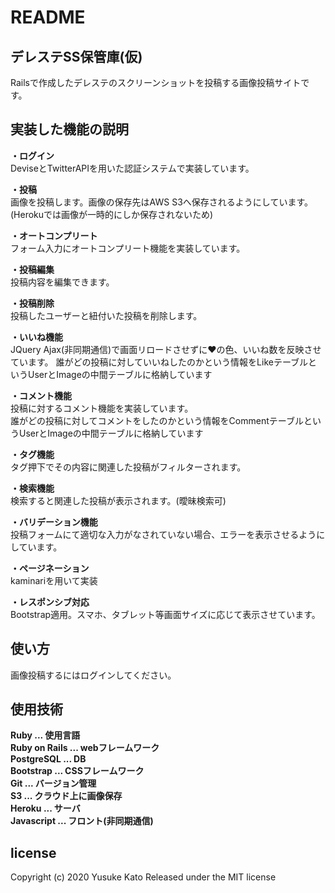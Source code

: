 # README

## **デレステSS保管庫(仮)**  
Railsで作成したデレステのスクリーンショットを投稿する画像投稿サイトです。

## **実装した機能の説明**   

**・ログイン**  
DeviseとTwitterAPIを用いた認証システムで実装しています。

**・投稿**  
画像を投稿します。画像の保存先はAWS S3へ保存されるようにしています。(Herokuでは画像が一時的にしか保存されないため)

**・オートコンプリート**  
フォーム入力にオートコンプリート機能を実装しています。

**・投稿編集**  
投稿内容を編集できます。

**・投稿削除**  
投稿したユーザーと紐付いた投稿を削除します。

**・いいね機能**  
JQuery Ajax(非同期通信)で画面リロードさせずに♥の色、いいね数を反映させています。
誰がどの投稿に対していいねしたのかという情報をLikeテーブルというUserとImageの中間テーブルに格納しています  

**・コメント機能**  
投稿に対するコメント機能を実装しています。  
誰がどの投稿に対してコメントをしたのかという情報をCommentテーブルというUserとImageの中間テーブルに格納しています  

**・タグ機能**  
タグ押下でその内容に関連した投稿がフィルターされます。

**・検索機能**  
検索すると関連した投稿が表示されます。(曖昧検索可)

**・バリデーション機能**  
投稿フォームにて適切な入力がなされていない場合、エラーを表示させるようにしています。

**・ページネーション**  
kaminariを用いて実装

**・レスポンシブ対応**  
Bootstrap適用。スマホ、タブレット等画面サイズに応じて表示させています。

## 使い方  
画像投稿するにはログインしてください。

## 使用技術  
**Ruby  ...  使用言語**  
**Ruby on Rails  ...  webフレームワーク**  
**PostgreSQL  ...  DB**  
**Bootstrap  ... CSSフレームワーク**  
**Git  ...  バージョン管理**  
**S3  ...  クラウド上に画像保存**  
**Heroku  ...  サーバ**  
**Javascript  ...  フロント(非同期通信)**

## license  
Copyright (c) 2020 Yusuke Kato
Released under the MIT license
